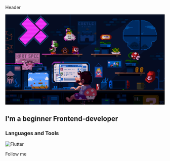 Header

![Header](https://github.com/Avoranc/Avoranc/blob/main/assets/Pixel%20Photo.gif)

## I'm a beginner Frontend-developer

### Languages and Tools

![Flutter](https://img.shields.io/badge/-HTML-FF8966?style=for-the-badge&logo=HTML)

Follow me
